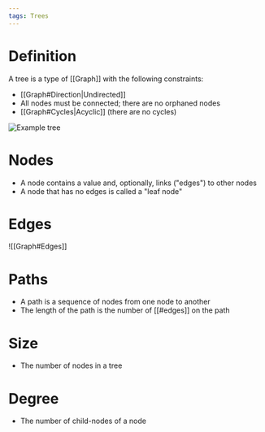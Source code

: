 ```yaml
---
tags: Trees 
---
```


# Definition
A tree is a type of [[Graph]] with the following constraints:
- [[Graph#Direction|Undirected]]
- All nodes must be connected; there are no orphaned nodes
- [[Graph#Cycles|Acyclic]] (there are no cycles)

![Example tree](https://upload.wikimedia.org/wikipedia/commons/thumb/2/24/Tree_graph.svg/1200px-Tree_graph.svg.png)

# Nodes
- A node contains a value and, optionally, links ("edges") to other nodes
- A node that has no edges is called a "leaf node"

# Edges
![[Graph#Edges]]

# Paths
- A path is a sequence of nodes from one node to another
- The length of the path is the number of [[#edges]] on the path

# Size
- The number of nodes in a tree

# Degree
- The number of child-nodes of a node
